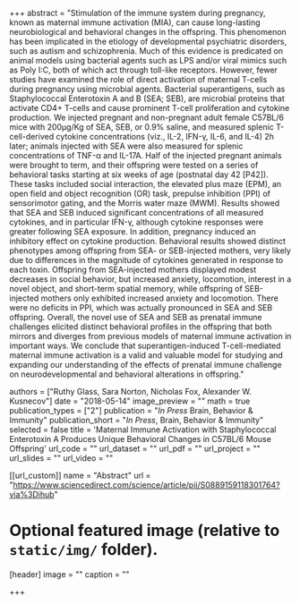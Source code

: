 +++
abstract = "Stimulation of the immune system during pregnancy, known as maternal immune activation (MIA), can cause long-lasting neurobiological and behavioral changes in the offspring. This phenomenon has been implicated in the etiology of developmental psychiatric disorders, such as autism and schizophrenia. Much of this evidence is predicated on animal models using bacterial agents such as LPS and/or viral mimics such as Poly I:C, both of which act through toll-like receptors. However, fewer studies have examined the role of direct activation of maternal T-cells during pregnancy using microbial agents. Bacterial superantigens, such as Staphylococcal Enterotoxin A and B (SEA; SEB), are microbial proteins that activate CD4+ T-cells and cause prominent T-cell proliferation and cytokine production. We injected pregnant and non-pregnant adult female C57BL/6 mice with 200μg/Kg of SEA, SEB, or 0.9% saline, and measured splenic T-cell-derived cytokine concentrations (viz., IL-2, IFN-γ, IL-6, and IL-4) 2h later; animals injected with SEA were also measured for splenic concentrations of TNF-α and IL-17A. Half of the injected pregnant animals were brought to term, and their offspring were tested on a series of behavioral tasks starting at six weeks of age (postnatal day 42 [P42]). These tasks included social interaction, the elevated plus maze (EPM), an open field and object recognition (OR) task, prepulse inhibition (PPI) of sensorimotor gating, and the Morris water maze (MWM). Results showed that SEA and SEB induced significant concentrations of all measured cytokines, and in particular IFN-γ, although cytokine responses were greater following SEA exposure. In addition, pregnancy induced an inhibitory effect on cytokine production. Behavioral results showed distinct phenotypes among offspring from SEA- or SEB-injected mothers, very likely due to differences in the magnitude of cytokines generated in response to each toxin. Offspring from SEA-injected mothers displayed modest decreases in social behavior, but increased anxiety, locomotion, interest in a novel object, and short-term spatial memory, while offspring of SEB-injected mothers only exhibited increased anxiety and locomotion. There were no deficits in PPI, which was actually pronounced in SEA and SEB offspring. Overall, the novel use of SEA and SEB as prenatal immune challenges elicited distinct behavioral profiles in the offspring that both mirrors and diverges from previous models of maternal immune activation in important ways. We conclude that superantigen-induced T-cell-mediated maternal immune activation is a valid and valuable model for studying and expanding our understanding of the effects of prenatal immune challenge on neurodevelopmental and behavioral alterations in offspring."

authors = ["Ruthy Glass, Sara Norton, Nicholas Fox, Alexander W. Kusnecov"]
date = "2018-05-14"
image_preview = ""
math = true
publication_types = ["2"]
publication = "*In Press* Brain, Behavior & Immunity"
publication_short = "*In Press*, Brain, Behavior & Immunity"
selected = false
title = 'Maternal Immune Activation with Staphylococcal Enterotoxin A Produces Unique Behavioral Changes in C57BL/6 Mouse Offspring'
url_code = ""
url_dataset = ""
url_pdf = ""
url_project = ""
url_slides = ""
url_video = ""

[[url_custom]]
name = "Abstract"
url = "https://www.sciencedirect.com/science/article/pii/S0889159118301764?via%3Dihub"



# Optional featured image (relative to `static/img/` folder).
[header]
image = ""
caption = ""

+++


